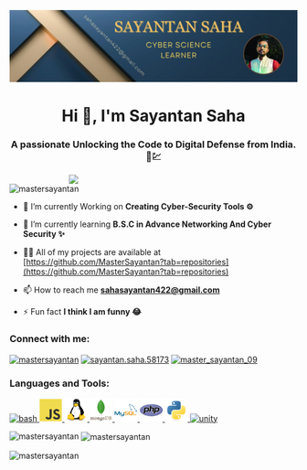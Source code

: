 ![logo](https://github.com/MasterSayantan/MasterSayantan/blob/main/2.jpg)
<h1 align="center">Hi 👋, I'm Sayantan Saha</h1>
<h3 align="center">A passionate Unlocking the Code to Digital Defense from India.🌠💹</h3>
<img align="right" alt"cybersecurity" width="400" src="https://media.giphy.com/media/hvYgID7Os6JPje3AeE/giphy.gif">


<p align="left"> <img src="https://komarev.com/ghpvc/?username=mastersayantan&label=Profile%20views&color=0e75b6&style=flat" alt="mastersayantan" /> </p>

- 🔭 I’m currently Working on **Creating Cyber-Security Tools ⚙️**

- 🌱 I’m currently learning **B.S.C in Advance Networking And Cyber Security ✨**

- 👨‍💻 All of my projects are available at [https://github.com/MasterSayantan?tab=repositories](https://github.com/MasterSayantan?tab=repositories)

- 📫 How to reach me **sahasayantan422@gmail.com**

- ⚡ Fun fact **I think I am funny 😂**

<h3 align="left">Connect with me:</h3>
<p align="left">
<a href="https://linkedin.com/in/mastersayantan" target="blank"><img align="center" src="https://raw.githubusercontent.com/rahuldkjain/github-profile-readme-generator/master/src/images/icons/Social/linked-in-alt.svg" alt="mastersayantan" height="30" width="40" /></a>
<a href="https://fb.com/sayantan.saha.58173" target="blank"><img align="center" src="https://raw.githubusercontent.com/rahuldkjain/github-profile-readme-generator/master/src/images/icons/Social/facebook.svg" alt="sayantan.saha.58173" height="30" width="40" /></a>
<a href="https://instagram.com/master_sayantan_09" target="blank"><img align="center" src="https://raw.githubusercontent.com/rahuldkjain/github-profile-readme-generator/master/src/images/icons/Social/instagram.svg" alt="master_sayantan_09" height="30" width="40" /></a>
</p>

<h3 align="left">Languages and Tools:</h3>
<p align="left"> <a href="https://www.gnu.org/software/bash/" target="_blank" rel="noreferrer"> <img src="https://www.vectorlogo.zone/logos/gnu_bash/gnu_bash-icon.svg" alt="bash" width="40" height="40"/> </a> <a href="https://developer.mozilla.org/en-US/docs/Web/JavaScript" target="_blank" rel="noreferrer"> <img src="https://raw.githubusercontent.com/devicons/devicon/master/icons/javascript/javascript-original.svg" alt="javascript" width="40" height="40"/> </a> <a href="https://www.linux.org/" target="_blank" rel="noreferrer"> <img src="https://raw.githubusercontent.com/devicons/devicon/master/icons/linux/linux-original.svg" alt="linux" width="40" height="40"/> </a> <a href="https://www.mongodb.com/" target="_blank" rel="noreferrer"> <img src="https://raw.githubusercontent.com/devicons/devicon/master/icons/mongodb/mongodb-original-wordmark.svg" alt="mongodb" width="40" height="40"/> </a> <a href="https://www.mysql.com/" target="_blank" rel="noreferrer"> <img src="https://raw.githubusercontent.com/devicons/devicon/master/icons/mysql/mysql-original-wordmark.svg" alt="mysql" width="40" height="40"/> </a> <a href="https://www.php.net" target="_blank" rel="noreferrer"> <img src="https://raw.githubusercontent.com/devicons/devicon/master/icons/php/php-original.svg" alt="php" width="40" height="40"/> </a> <a href="https://www.python.org" target="_blank" rel="noreferrer"> <img src="https://raw.githubusercontent.com/devicons/devicon/master/icons/python/python-original.svg" alt="python" width="40" height="40"/> </a> <a href="https://unity.com/" target="_blank" rel="noreferrer"> <img src="https://www.vectorlogo.zone/logos/unity3d/unity3d-icon.svg" alt="unity" width="40" height="40"/> </a> </p>

<p><img align="left" src="https://github-readme-stats.vercel.app/api/top-langs?username=mastersayantan&show_icons=true&locale=en&layout=compact" alt="mastersayantan" /></p>

<p>&nbsp;<img align="center" src="https://github-readme-stats.vercel.app/api?username=mastersayantan&show_icons=true&locale=en" alt="mastersayantan" /></p>

<p><img align="center" src="https://github-readme-streak-stats.herokuapp.com/?user=mastersayantan&" alt="mastersayantan" /></p>
